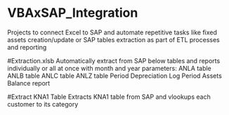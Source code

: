 # VBAxSAP_Integration
Projects to connect Excel to SAP and automate repetitive tasks like fixed assets creation/update or SAP tables extraction as part of ETL processes and reporting

#Extraction.xlsb
Automatically extract from SAP below tables and reports individually or all at once with month and year parameters:
ANLA table
ANLB table
ANLC table
ANLZ table
Period Depreciation Log
Period Assets Balance report

#Extract KNA1 Table
Extracts KNA1 table from SAP and vlookups each customer to its category
